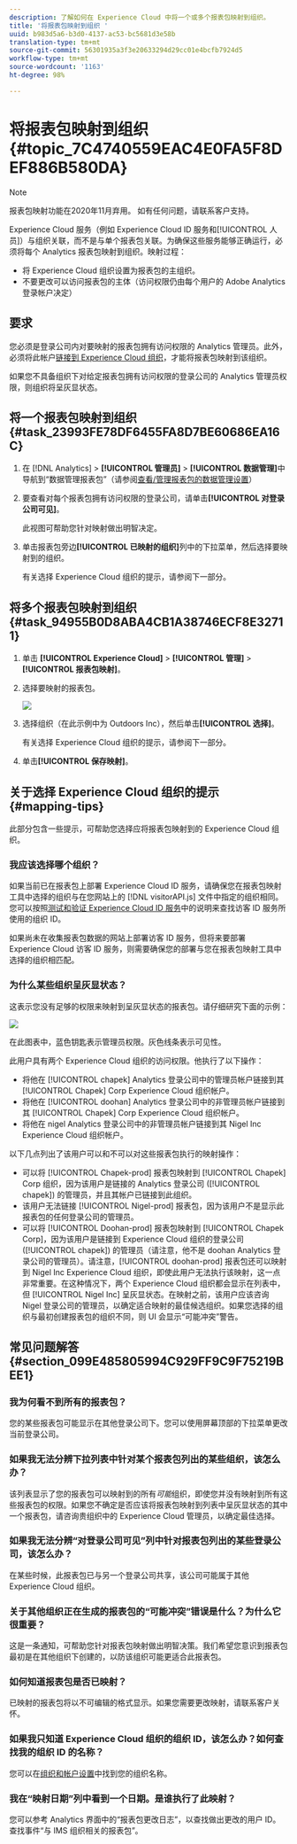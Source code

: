 ```yaml
---
description: 了解如何在 Experience Cloud 中将一个或多个报表包映射到组织。
title: '将报表包映射到组织 '
uuid: b983d5a6-b3d0-4137-ac53-bc5681d3e58b
translation-type: tm+mt
source-git-commit: 56301935a3f3e20633294d29cc01e4bcfb7924d5
workflow-type: tm+mt
source-wordcount: '1163'
ht-degree: 98%

---
```



# 将报表包映射到组织 {#topic_7C4740559EAC4E0FA5F8DEF886B580DA}

>[!NOTE]
>
>报表包映射功能在2020年11月弃用。 如有任何问题，请联系客户支持。

Experience Cloud 服务（例如 Experience Cloud ID 服务和[!UICONTROL 人员]）与组织关联，而不是与单个报表包关联。为确保这些服务能够正确运行，必须将每个 Analytics 报表包映射到组织。映射过程：

* 将 Experience Cloud 组织设置为报表包的主组织。
* 不要更改可以访问报表包的主体（访问权限仍由每个用户的 Adobe Analytics 登录帐户决定）

## 要求

您必须是登录公司内对要映射的报表包拥有访问权限的 Analytics 管理员。此外，必须将此帐户[链接到 Experience Cloud 组织](../admin-getting-started/organizations.md#topic_C31CB834F109465A82ED57FF0563B3F1)，才能将报表包映射到该组织。

如果您不具备组织下对给定报表包拥有访问权限的登录公司的 Analytics 管理员权限，则组织将呈灰显状态。

## 将一个报表包映射到组织 {#task_23993FE78DF6455FA8D7BE60686EA16C}

1. 在 [!DNL Analytics] > **[!UICONTROL 管理员]** > **[!UICONTROL 数据管理]**&#x200B;中导航到“数据管理报表包”（请参阅[查看/管理报表包的数据管理设置](https://docs.adobe.com/help/zh-Hans/analytics/admin/data-governance/gdpr-view-settings.html)）

1. 要查看对每个报表包拥有访问权限的登录公司，请单击&#x200B;**[!UICONTROL 对登录公司可见]**。

   此视图可帮助您针对映射做出明智决定。

1. 单击报表包旁边&#x200B;**[!UICONTROL 已映射的组织]**&#x200B;列中的下拉菜单，然后选择要映射到的组织。

   有关选择 Experience Cloud 组织的提示，请参阅下一部分。

## 将多个报表包映射到组织 {#task_94955B0D8ABA4CB1A38746ECF8E32711}

1. 单击 **[!UICONTROL Experience Cloud]** > **[!UICONTROL 管理]** > **[!UICONTROL 报表包映射]**。

1. 选择要映射的报表包。

   ![](assets/rs-mapping-multiple.png)

1. 选择组织（在此示例中为 Outdoors Inc），然后单击&#x200B;**[!UICONTROL 选择]**。

   有关选择 Experience Cloud 组织的提示，请参阅下一部分。

1. 单击&#x200B;**[!UICONTROL 保存映射]**。

## 关于选择 Experience Cloud 组织的提示 {#mapping-tips}

此部分包含一些提示，可帮助您选择应将报表包映射到的 Experience Cloud 组织。

### 我应该选择哪个组织？

如果当前已在报表包上部署 Experience Cloud ID 服务，请确保您在报表包映射工具中选择的组织与在您网站上的 [!DNL visitorAPI.js] 文件中指定的组织相同。您可以按照[测试和验证 Experience Cloud ID 服务](https://docs.adobe.com/content/help/zh-Hans/id-service/using/implementation-guides/test-verify.html)中的说明来查找访客 ID 服务所使用的组织 ID。

如果尚未在收集报表包数据的网站上部署访客 ID 服务，但将来要部署 Experience Cloud 访客 ID 服务，则需要确保您的部署与您在报表包映射工具中选择的组织相匹配。

### 为什么某些组织呈灰显状态？

这表示您没有足够的权限来映射到呈灰显状态的报表包。请仔细研究下面的示例：

![](assets/rs-mapping.png)

在此图表中，蓝色钥匙表示管理员权限。灰色线条表示可见性。

此用户具有两个 Experience Cloud 组织的访问权限。他执行了以下操作：

* 将他在 [!UICONTROL chapek] Analytics 登录公司中的管理员帐户链接到其 [!UICONTROL Chapek] Corp Experience Cloud 组织帐户。
* 将他在 [!UICONTROL doohan] Analytics 登录公司中的非管理员帐户链接到其 [!UICONTROL Chapek] Corp Experience Cloud 组织帐户。
* 将他在 nigel Analytics 登录公司中的非管理员帐户链接到其 Nigel Inc Experience Cloud 组织帐户。

以下几点列出了该用户可以和不可以对这些报表包执行的映射操作：

* 可以将 [!UICONTROL Chapek-prod] 报表包映射到 [!UICONTROL Chapek] Corp 组织，因为该用户是链接的 Analytics 登录公司 ([!UICONTROL chapek]) 的管理员，并且其帐户已链接到此组织。
* 该用户无法链接 [!UICONTROL Nigel-prod] 报表包，因为该用户不是显示此报表包的任何登录公司的管理员。
* 可以将 [!UICONTROL Doohan-prod] 报表包映射到 [!UICONTROL Chapek Corp]，因为该用户是链接到 Experience Cloud 组织的登录公司 ([!UICONTROL chapek]) 的管理员（请注意，他不是 doohan Analytics 登录公司的管理员）。请注意，[!UICONTROL doohan-prod] 报表包还可以映射到 Nigel Inc Experience Cloud 组织，即使此用户无法执行该映射，这一点非常重要。在这种情况下，两个 Experience Cloud 组织都会显示在列表中，但 [!UICONTROL Nigel Inc] 呈灰显状态。在映射之前，该用户应该咨询 Nigel 登录公司的管理员，以确定适合映射的最佳候选组织。如果您选择的组织与最初创建报表包的组织不同，则 UI 会显示“可能冲突”警告。

## 常见问题解答 {#section_099E485805994C929FF9C9F75219BEE1}

### 我为何看不到所有的报表包？

您的某些报表包可能显示在其他登录公司下。您可以使用屏幕顶部的下拉菜单更改当前登录公司。

### 如果我无法分辨下拉列表中针对某个报表包列出的某些组织，该怎么办？

该列表显示了您的报表包可以映射到的所有&#x200B;*可能*&#x200B;组织，即使您并没有映射到所有这些报表包的权限。如果您不确定是否应该将报表包映射到列表中呈灰显状态的其中一个报表包，请咨询贵组织中的 Experience Cloud 管理员，以确定最佳选择。

### 如果我无法分辨“对登录公司可见”列中针对报表包列出的某些登录公司，该怎么办？

在某些时候，此报表包已与另一个登录公司共享，该公司可能属于其他 Experience Cloud 组织。

### 关于其他组织正在生成的报表包的“可能冲突”错误是什么？为什么它很重要？

这是一条通知，可帮助您针对报表包映射做出明智决策。我们希望您意识到报表包最初是在其他组织下创建的，以防该组织可能更适合此报表包。

### 如何知道报表包是否已映射？

已映射的报表包将以不可编辑的格式显示。如果您需要更改映射，请联系客户关怀。

### 如果我只知道 Experience Cloud 组织的组织 ID，该怎么办？如何查找我的组织 ID 的名称？

您可以在[组织和帐户设置](https://docs.adobe.com/content/help/zh-Hans/core-services/interface/manage-users-and-products/organizations.html)中找到您的组织名称。

### 我在“映射日期”列中看到一个日期。是谁执行了此映射？

您可以参考 Analytics 界面中的“报表包更改日志”，以查找做出更改的用户 ID。查找事件“与 IMS 组织相关的报表包”。
